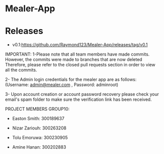 # Mealer-App

# Releases 

- v0.1:https://github.com/Raymond123/Mealer-App/releases/tag/v0.1


IMPORTANT: 
1-Please note that all team members have made commits. However, the commits were made to branches that are now deleted Therefore, please refer to the closed pull requests section in order to view all the commits.

2- The Admin login credentials for the mealer app are as follows: (Username: admin@mealer.com , Password: adminroot)

3-  Upon account creation or account password recovery please check your email's spam folder to make sure the verification link has been received.


PROJECT MEMBERS GROUP10:

- Easton Smith: 300189637

- Nizar Zariouh: 300263208

- Tolu Emoruwa: 300230905

- Amine Hanan: 300202883
